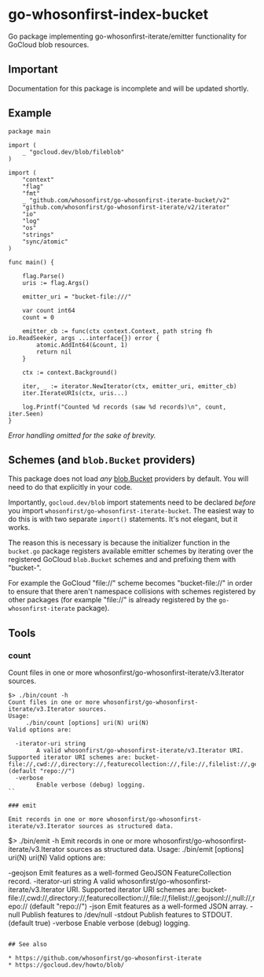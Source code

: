 # go-whosonfirst-index-bucket

Go package implementing go-whosonfirst-iterate/emitter functionality for GoCloud blob resources.

## Important

Documentation for this package is incomplete and will be updated shortly.

## Example

```
package main

import (
	_ "gocloud.dev/blob/fileblob"
)

import (
	"context"
	"flag"
	"fmt"
	_ "github.com/whosonfirst/go-whosonfirst-iterate-bucket/v2"
	"github.com/whosonfirst/go-whosonfirst-iterate/v2/iterator"
	"io"
	"log"
	"os"
	"strings"
	"sync/atomic"
)

func main() {

	flag.Parse()
	uris := flag.Args()
	
	emitter_uri = "bucket-file:///"

	var count int64
	count = 0

	emitter_cb := func(ctx context.Context, path string fh io.ReadSeeker, args ...interface{}) error {
		atomic.AddInt64(&count, 1)
		return nil
	}

	ctx := context.Background()

	iter, _ := iterator.NewIterator(ctx, emitter_uri, emitter_cb)
	iter.IterateURIs(ctx, uris...)

	log.Printf("Counted %d records (saw %d records)\n", count, iter.Seen)
}
```

_Error handling omitted for the sake of brevity._

## Schemes (and `blob.Bucket` providers)

This package does not load _any_ [blob.Bucket](https://gocloud.dev/howto/blob/) providers by default. You will need to do that explicitly in your code.

Importantly, `gocloud.dev/blob` import statements need to be declared _before_ you import `whosonfirst/go-whosonfirst-iterate-bucket`. The easiest way to do this is with two separate `import()` statements. It's not elegant, but it works.

The reason this is necessary is because the initializer function in the `bucket.go` package registers available emitter schemes by iterating over the registered GoCloud `blob.Bucket` schemes and and prefixing them with "bucket-".

For example the GoCloud "file://" scheme becomes "bucket-file://" in order to ensure that there aren't namespace collisions with schemes registered by other packages (for example "file://" is already registered by the `go-whosonfirst-iterate` package).

## Tools

### count

Count files in one or more whosonfirst/go-whosonfirst-iterate/v3.Iterator sources.

```
$> ./bin/count -h
Count files in one or more whosonfirst/go-whosonfirst-iterate/v3.Iterator sources.
Usage:
	 ./bin/count [options] uri(N) uri(N)
Valid options are:

  -iterator-uri string
    	A valid whosonfirst/go-whosonfirst-iterate/v3.Iterator URI. Supported iterator URI schemes are: bucket-file://,cwd://,directory://,featurecollection://,file://,filelist://,geojsonl://,null://,repo:// (default "repo://")
  -verbose
    	Enable verbose (debug) logging.
``

### emit

Emit records in one or more whosonfirst/go-whosonfirst-iterate/v3.Iterator sources as structured data.

```
$> ./bin/emit -h
Emit records in one or more whosonfirst/go-whosonfirst-iterate/v3.Iterator sources as structured data.
Usage:
	 ./bin/emit [options] uri(N) uri(N)
Valid options are:

  -geojson
    	Emit features as a well-formed GeoJSON FeatureCollection record.
  -iterator-uri string
    	A valid whosonfirst/go-whosonfirst-iterate/v3.Iterator URI. Supported iterator URI schemes are: bucket-file://,cwd://,directory://,featurecollection://,file://,filelist://,geojsonl://,null://,repo:// (default "repo://")
  -json
    	Emit features as a well-formed JSON array.
  -null
    	Publish features to /dev/null
  -stdout
    	Publish features to STDOUT. (default true)
  -verbose
    	Enable verbose (debug) logging.
```	

## See also

* https://github.com/whosonfirst/go-whosonfirst-iterate
* https://gocloud.dev/howto/blob/